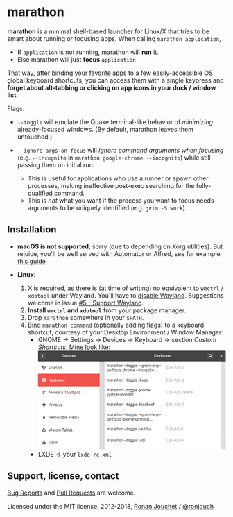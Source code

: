 marathon
========

**marathon** is a minimal shell-based launcher for Linux/X that tries to be
smart about running or focusing apps. When calling `marathon application`,

* If `application` is not running, marathon will **run** it.
* Else marathon will just **focus** `application`

That way, after binding your favorite apps to a few easily-accessible OS
global keyboard shortcuts, you can access them with a single keypress and
**forget about alt-tabbing or clicking on app icons in your dock / window list**.

Flags:

* `--toggle` will emulate the Quake terminal-like behavior of *minimizing*
  already-focused windows. (By default, marathon leaves them untouched.)

* `--ignore-args-on-focus` will *ignore command arguments when focusing*
   (e.g. `--incognito` in `marathon google-chrome --incognito`) while still
   passing them on initial run.
   - This is useful for applications who use a runner or spawn other processes,
     making ineffective post-exec searching for the fully-qualified command.
   - This is *not* what you want if the process you want to focus needs arguments
     to be uniquely identified (e.g. `gvim -S work`).

Installation
------------

- **macOS is not supported**, sorry (due to depending on Xorg utilities).
  But rejoice, you'll be well served with Automator or Alfred, see for example
  [this guide](http://superuser.com/questions/245711/starting-application-with-custom-keyboard-shortcut)

- **Linux**:
    1. X is required, as there is (at time of writing) no equivalent
       to `wmctrl` / `xdotool` under Wayland. You'll have to
       [disable Wayland](https://wiki.archlinux.org/index.php/GDM#Use_Xorg_backend).
       Suggestions welcome in issue [#5 - Support Wayland](https://github.com/ronjouch/marathon/issues/5).
    2. **Install `wmctrl` and `xdotool`** from your package manager.
    3. Drop `marathon` somewhere in your `$PATH`.
    4. Bind `marathon command` (optionally adding flags) to a keyboard shortcut,
       courtesy of your Desktop Environment / Window Manager:
        * GNOME → Settings → Devices → Keyboard → section *Custom Shortcuts*.
          Mine look like:  
          ![GNOME Keyboard Settings screenshot](gnome-keyboard-settings-screenshot.png)
        * LXDE → your `lxde-rc.xml`

Support, license, contact
-------------------------

[Bug Reports](https://github.com/ronjouch/marathon/issues) and
[Pull Requests](https://github.com/ronjouch/marathon/pulls) are welcome.

Licensed under the MIT license, 2012-2018,
[Ronan Jouchet](mailto:firstname@lastname.fr) / [@ronjouch](https://twitter.com/ronjouch)
